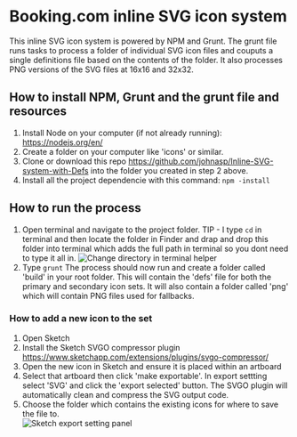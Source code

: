 # Booking.com inline SVG icon system 

This inline SVG icon system is powered by NPM and Grunt.  The grunt file runs tasks to process a folder of individual SVG icon files and couputs a single definitions file <def> based on the contents of the folder.  It also processes PNG versions of the SVG files at 16x16 and 32x32.

## How to install NPM, Grunt and the grunt file and resources

1. Install Node on your computer (if not already running): https://nodejs.org/en/
2. Create a folder on your computer like 'icons' or similar.
3. Clone or download this repo https://github.com/johnasp/Inline-SVG-system-with-Defs into the folder you created in step 2 above. 
4. Install all the project dependencie with this command:  `npm -install`

## How to run the process 
1. Open terminal and navigate to the project folder.  TIP - I type `cd` in terminal and then locate the folder in Finder and drap and drop this folder into terminal which adds the full path in terminal so you dont need to type it all in. 
![Change directory in terminal helper](http://www.giphy.com/gifs/1ivFoS8IBcTnp877Mc "Change directory in terminal helper instructions")
2. Type `grunt`  The process should now run and create a folder called 'build' in your root folder.  This will contain the 'defs' file for both the primary and secondary icon sets.  It will also contain a folder called 'png' which will contain PNG files used for fallbacks. 

### How to add a new icon to the set

1. Open Sketch
2. Install the Sketch SVGO compressor plugin https://www.sketchapp.com/extensions/plugins/svgo-compressor/
3. Open the new icon in Sketch and ensure it is placed within an artboard
3. Select that artboard then click 'make exportable'.  In export settting select 'SVG' and click the 'export selected' button. The SVGO plugin will automatically clean and compress the SVG output code.  
5. Choose the folder which contains the existing icons for where to save the file to.   
![Sketch export setting panel](https://res.cloudinary.com/john73/image/upload/v1549892107/export-settings_z3gzsh.png "Export setting panel")